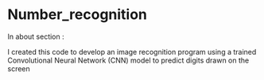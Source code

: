 # Number_recognition

In about section :

I created this code to develop an image recognition program using a trained Convolutional Neural Network (CNN) model to predict digits drawn on the screen 

